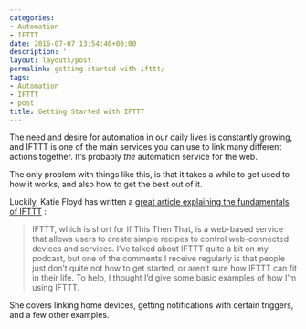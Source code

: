 ```yaml
---
categories:
- Automation
- IFTTT
date: 2016-07-07 13:54:40+00:00
description: ''
layout: layouts/post
permalink: getting-started-with-ifttt/
tags:
- Automation
- IFTTT
- post
title: Getting Started with IFTTT
---
```


<div class="kg-card-markdown"><!-- link[http://katiefloyd.com/blog/getting-started-with-ifttt] --></p>
<p>The need and desire for automation in our daily lives is constantly growing, and IFTTT is one of the main services you can use to link many different actions together. It&#8217;s probably <em>the</em> automation service for the web.</p>
<p>The only problem with things like this, is that it takes a while to get used to how it works, and also how to get the best out of it.</p>
<p>Luckily, Katie Floyd has written a <a href="http://katiefloyd.com/blog/getting-started-with-ifttt">great article explaining the fundamentals of IFTTT</a> :</p>
<blockquote>
<p>IFTTT, which is short for If This Then That, is a web-based service that allows users to create simple recipes to control web-connected devices and services. I’ve talked about IFTTT quite a bit on my podcast, but one of the comments I receive regularly is that people just don’t quite not how to get started, or aren’t sure how IFTTT can fit in their life. To help, I thought I’d give some basic examples of how I’m using IFTTT.</p>
</blockquote>
<p>She covers linking home devices, getting notifications with certain triggers, and a few other examples.</p>
</div>